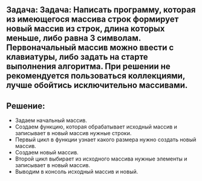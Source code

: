 ## Задача: Задача: Написать программу, которая из имеющегося массива строк формирует новый массив из строк, длина которых меньше, либо равна 3 символам. Первоначальный массив можно ввести с клавиатуры, либо задать на старте выполнения алгоритма. При решении не рекомендуется пользоваться коллекциями, лучше обойтись исключительно массивами.
## Решение:
* Задаем начальный массив.
* Создаем функцию, которая обрабатывает исходный массив и записывает в новый массив нужные строки.
* Первый цикл в функции узнает какого размера нужно создать новый массив.
* Создаем новый массив.
* Второй цикл выбирает из исходного массива нужные элементы и записывает в новый массив.
* Выводим в консоль исходный массив и новый.
